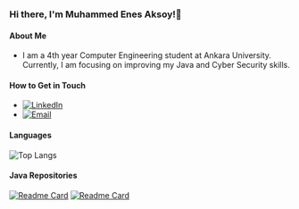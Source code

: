 ### Hi there, I'm Muhammed Enes Aksoy!👋

#### About Me
-  I am a 4th year Computer Engineering student at Ankara University. Currently, I am focusing on improving my Java and Cyber Security skills.

#### How to Get in Touch
- [![LinkedIn](https://img.shields.io/badge/-LinkedIn-blue?style=flat&logo=Linkedin&logoColor=white)][linkedin] 
- [![Email](https://img.shields.io/badge/Email-D14836?style=flat-square&logo=Gmail&logoColor=white)][email]

[linkedin]: https://www.linkedin.com/in/enes-aksoy/
[email]: mailto:muhammed_enes43@hotmail.com


#### Languages 
![Top Langs](https://github-readme-stats.vercel.app/api/top-langs/?username=enessaks&layout=compact&theme=radical) 

#### Java Repositories
[![Readme Card](https://github-readme-stats.vercel.app/api/pin/?username=enessaks&show_owner=true&theme=tokyonight&repo=Pool-Automation-System)](https://github.com/enessaks/Pool-Automation-System)
[![Readme Card](https://github-readme-stats.vercel.app/api/pin/?username=enessaks&show_owner=true&theme=tokyonight&repo=Estate-Management-System)](https://github.com/enessaks/Estate-Management-System)

